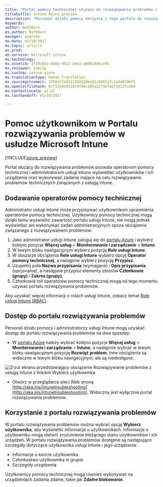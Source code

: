 ```yaml
---
title: "Portal pomocy technicznej służący do rozwiązywania problemów | Microsoft Docs"
titleSuffix: Intune Azure preview
description: "Personel działu pomocy korzysta z tego portalu do rozwiązywania problemów technicznych użytkowników"
keywords: 
author: NathBarn
ms.author: NathBarn
manager: angrobe
ms.date: 03/18/2017
ms.topic: article
ms.prod: 
ms.service: microsoft-intune
ms.technology: 
ms.assetid: 1f39c02a-8d8a-4911-b4e1-e8d014dbce95
ms.reviewer: sumitp
ms.custom: intune-azure
ms.translationtype: Human Translation
ms.sourcegitcommit: 3758df744311392528be01c826527c2a9d879975
ms.openlocfilehash: 8cf12e434518c9f06c105a22f3b7aef2613fcdb0
ms.contentlocale: pl-pl
ms.lasthandoff: 05/10/2017

---
```

# <a name="help-users-with-the-troubleshooting-portal-in-microsoft-intune"></a>Pomoc użytkownikom w Portalu rozwiązywania problemów w usłudze Microsoft Intune

[!INCLUDE[azure_preview](../includes/azure_preview.md)]

Portal służący do rozwiązywania problemów pozwala operatorom pomocy technicznej i administratorom usługi Intune wyświetlać użytkowników i ich urządzenia oraz wykonywać zadania mające na celu rozwiązywanie problemów technicznych związanych z usługą Intune.

## <a name="add-help-desk-operators"></a>Dodawanie operatorów pomocy technicznej
Administrator usługi Intune może przypisywać użytkownikom uprawnienia operatorów pomocy technicznej. Użytkownicy pomocy technicznej mogą dzięki temu wyświetlić zawartość portalu usługi Intune, nie mogą jednak wyświetlać ani wykonywać zadań administracyjnych spoza obciążenia związanego z rozwiązywaniem problemów.

1. Jako administrator usługi Intune zaloguj się do [portalu Azure](https:portal.azure.com) i wybierz kolejno pozycje **Więcej usług** > **Monitorowanie i zarządzanie** > **Intune**.
2. W lewym bloku nawigacyjnym wybierz pozycję **Role usługi Intune**.
3. W obszarze obciążenia **Role usługi Intune** wybierz opcję **Operator pomocy technicznej**, a następnie wybierz pozycję **Przypisz**.
4. Uzupełnij pola **Nazwa przypisania** (wymagane) i **Opis przypisania** (opcjonalne), a następnie przypisz elementy zbiorów **Członkowie (grupy)** i **Zakres (grupy)**.
5. Członkowie roli operatorów pomocy technicznej mogą od tego momentu używać portalu rozwiązywania problemów.

Aby uzyskać więcej informacji o rolach usługi Intune, zobacz temat [Role usługi Intune (RBAC)](../access-control/role-based-access-control.md).

## <a name="access-the-troubleshooting-portal"></a>Dostęp do portalu rozwiązywania problemów

Personel działu pomocy i administratorzy usługi Intune mogą uzyskać dostęp do portalu rozwiązywania problemów na dwa sposoby:
- W [portalu Azure](https://portal.azure.com) należy wybrać kolejno pozycje **Więcej usług** > **Monitorowanie i zarządzanie** > **Intune**, a następnie wybrać w lewym bloku nawigacyjnym pozycję **Rozwiąż problem**. Inne obciążenia są widoczne w lewym bloku nawigacyjnym, ale są niedostępne.

![Zrzut ekranu przedstawiający obciążenie Rozwiązywanie problemów z usługą Intune z linkiem Wybierz użytkownika](media/help-desk-user.png)
- Otwórz w przeglądarce sieci Web stronę [http://aka.ms/intunetroubleshooting](http://aka.ms/intunetroubleshooting). Widoczny jest wyłącznie portal rozwiązywania problemów.

## <a name="use-the-troubleshooting-portal"></a>Korzystanie z portalu rozwiązywania problemów

W portalu rozwiązywania problemów można wybrać opcję **Wybierz użytkownika**, aby wyświetlić informacje o użytkownikach. Informacje o użytkowniku mogą ułatwić zrozumienie bieżącego stanu użytkowników i ich urządzeń. W portalu rozwiązywania problemów dostępne są następujące szczegóły dotyczące użytkownika usługi Intune i jego urządzenia:
- Informacje o koncie użytkownika
- Członkostwo użytkownika w grupie
- Szczegóły urządzenia

Użytkownicy pomocy technicznej mogą również wykonywać na urządzeniach zadania zdalne, takie jak **Zdalne blokowanie**.

